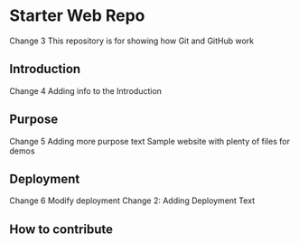 # Starter Web Repo

Change 3
This repository is for showing how Git and GitHub work

## Introduction

Change 4
Adding info to the Introduction

## Purpose

Change 5
Adding more purpose text
Sample website with plenty of files for demos

## Deployment

Change 6
Modify deployment
Change 2: Adding Deployment Text

## How to contribute
